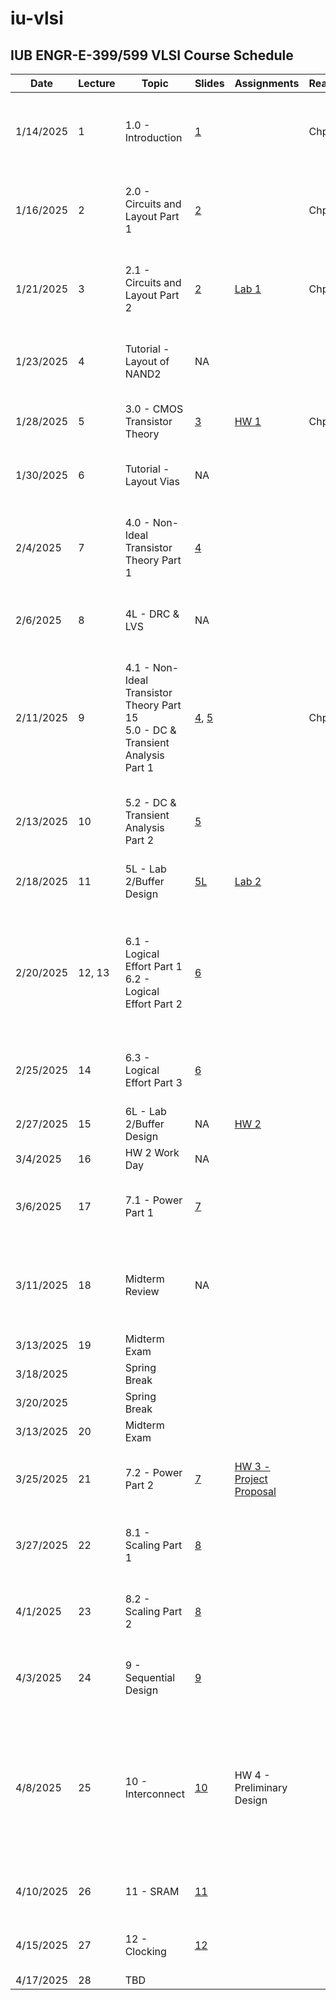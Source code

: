 # iu-vlsi
## IUB ENGR-E-399/599 VLSI Course Schedule

|Date|Lecture|Topic|Slides|Assignments|Reading|Due|Video Link|Lab Link|
|---|---|---|---|---|---|---|---|---|
|1/14/2025|1|1.0 - Introduction|[1](../Slides/1.0-Introduction.pptx)||Chp. 7||[1 - VLSI Design Lecture 1: Introduction to VLSI Design](https://iu.mediaspace.kaltura.com/media/t/1_07p5g8sa)||
|1/16/2025|2|2.0 - Circuits and Layout Part 1|[2](../Slides/2.0-Circuits-Layout.pptx)||Chp. 5||[2 - VLSI Design Lecture 2.0: Circuits and Layout Part 1](https://iu.mediaspace.kaltura.com/media/t/1_h1jicei6)||
|1/21/2025|3|2.1 - Circuits and Layout Part 2|[2](../Slides/2.0-Circuits-Layout.pptx)|[Lab 1](../HW/LAB_1.docx)|Chp. 6||[3 - VLSI Design Lecture 2.1: Circuits and Layout Part 2](https://iu.mediaspace.kaltura.com/media/t/1_4lk2ien0)|[3L - VLSI Design Lab 1: Intro to Lab 1](https://iu.mediaspace.kaltura.com/media/t/1_vuye49w6)|
|1/23/2025|4|Tutorial - Layout of NAND2|NA||||[4 - VLSI Design Tutorial: Layout of NAND2](https://iu.mediaspace.kaltura.com/media/t/1_v5uty58m)||
|1/28/2025|5|3.0 - CMOS Transistor Theory|[3](../Slides/3.0-Transistors.pptx)|[HW 1](../HW/HW1.md)|Chp. 11||[5 - Transistor Theory Lecture 3.0](https://iu.mediaspace.kaltura.com/media/t/1_23ieu5r5)||
|1/30/2025|6|Tutorial - Layout Vias|NA|||[Lab 1](../HW/LAB_1.docx)|[6 - VLSI Design Tutorial: Vias](https://iu.mediaspace.kaltura.com/media/t/1_ckm0xpls)||
|2/4/2025|7|4.0 - Non-Ideal Transistor Theory Part 1|[4](../Slides/4.0-Non-Ideal-Transistors.pptx)||||[7 - VLSI Design Lecture 4.1: Non-Ideal Transistor Theory Part 1](https://iu.mediaspace.kaltura.com/media/t/1_2b366691)||
|2/6/2025|8|4L - DRC & LVS|NA||||[8 - VLSI Design Tutorial: DRC & LVS](https://iu.mediaspace.kaltura.com/media/t/1_zpohh96u)||
|2/11/2025|9|4.1 - Non-Ideal Transistor Theory Part 15 <br> 5.0 - DC & Transient Analysis Part 1|[4](../Slides/4.0-Non-Ideal-Transistors.pptx), [5](../Slides/5.0-DC-Tran.pptx)||Chp. 12|[HW 1](../HW/HW1.md)<br>[HW 1 Solutions](../HW/HW_1_Solutions.pdf)|[9 - VLSI Design Lecture 4.2: Non-Ideal Transistor Theory Part 2 <br> 5.1: DC & Transient Analysis Part 1](https://iu.mediaspace.kaltura.com/media/t/1_zl9296ow)||
|2/13/2025|10|5.2 - DC & Transient Analysis Part 2|[5](../Slides/5.0-DC-Tran.pptx)|||[Lab 1+](../HW/LAB_1.docx)|[10 - 5.2: DC & Transient Analysis Part 2](https://iu.mediaspace.kaltura.com/media/t/1_cwttp12m)|[5L - VLSI Design Lab 2: Intro to Lab 2](https://iu.mediaspace.kaltura.com/media/t/1_h9zudkas)|
|2/18/2025|11|5L - Lab 2/Buffer Design|[5L](https://iu.mediaspace.kaltura.com/media/t/1_h9zudkas)|[Lab 2](../HW/LAB_2.docx)|||[11 - 5L: VLSI Design Lab: Intro to Lab 2](https://iu.mediaspace.kaltura.com/media/t/1_h9zudkas)||
|2/20/2025|12, 13|6.1 - Logical Effort Part 1<br>6.2 - Logical Effort Part 2|[6](../Slides/6.0-LogicalEffort.pptx)||||[12 - 6.1: VLSI Design Lecture 6.1: Logical Effort Part 1](https://iu.mediaspace.kaltura.com/media/t/1_uzarhskv)<br>[13 - 6.2: VLSI Design Lecture 6.2: Logical Effort Part 2](https://iu.mediaspace.kaltura.com/media/t/1_1o42bbwr)|[6L.1 - VLSI Design Lab/Tutorial: IU Standard Cell Library](https://iu.mediaspace.kaltura.com/media/t/1_nnn37wvl)|
|2/25/2025|14|6.3 - Logical Effort Part 3|[6](../Slides/6.0-LogicalEffort.pptx)||||[14 - 6.3: VLSI Design Lecture 6.3: Logical Effort Part 3](https://iu.mediaspace.kaltura.com/media/t/1_te524zun)|[6L.2 - VLSI Design Lab: Lab 2 Q&A](https://iu.mediaspace.kaltura.com/media/t/1_7jtnohaf)|
|2/27/2025|15|6L - Lab 2/Buffer Design|NA|[HW 2](../HW/HW2.md)||[Lab 2](../HW/LAB_2.docx)|NA|NA|
|3/4/2025|16|HW 2 Work Day|NA||||NA|NA|
|3/6/2025|17|7.1 - Power Part 1|[7](../Slides/7.0-Power.pptx)||||[17 - 7.1: VLSI Design Lecture 7.1: Power Part 1](https://iu.mediaspace.kaltura.com/media/t/1_k8tkfk56/367933772)|
|3/11/2025|18|Midterm Review|NA|||[HW 2](../HW/HW2.md)<br>[HW 2 Solutions (Part 1)](../HW/HW2_Part1_Solutions.pdf)<br>[HW 2 Solutions (Part 2)](../HW/HW2_Part2_Solutions.pdf)|[Midterm Review](https://iu.mediaspace.kaltura.com/media/t/1_7hmtlvy0)|
|3/13/2025|19|Midterm Exam|
|3/18/2025||Spring Break|
|3/20/2025||Spring Break|
|3/13/2025|20|Midterm Exam|
|3/25/2025|21|7.2 - Power Part 2|[7](../Slides/7.0-Power.pptx)|[HW 3 - Project Proposal](../HW/HW3.md)|||[21 - 7.2: VLSI Design Lecture 7.2: Power Part 2](https://iu.mediaspace.kaltura.com/media/t/1_s0bj34wr/367933772)|
|3/27/2025|22|8.1 - Scaling Part 1|[8](../Slides/8.0-Scaling.pptx)||||[22 - 8.1: VLSI Design Lecture 8.1: Scaling Part 1](https://iu.mediaspace.kaltura.com/media/t/1_wzynbgsn/367933772)|
|4/1/2025|23|8.2 - Scaling Part 2|[8](../Slides/8.0-Scaling.pptx)|||[HW 3](../HW/HW3.md)|[23 - 8.2: VLSI Design Lecture 8.2: Scaling Part 2](https://iu.mediaspace.kaltura.com/media/t/1_d83ejiog/367933772)|
|4/3/2025|24|9 - Sequential Design|[9](../Slides/9.0-SequentialDesign.pptx)||||[24 - 9: VLSI Design Lecture 9: Sequential Design](https://iu.mediaspace.kaltura.com/media/t/1_384b3ste/367933772)|
|4/8/2025|25|10 - Interconnect|[10](../Slides/10.0-Interconnect.pptx)|HW 4 - Preliminary Design|||[25 - 10.1: VLSI Design Lecture 10.1: Interconnect Part 1](https://iu.mediaspace.kaltura.com/media/t/1_ycf9q8dd)<br>[10.2: VLSI Design Lecture 10.2: Interconnect Part 2](https://iu.mediaspace.kaltura.com/media/t/1_txucquru)|
|4/10/2025|26|11 - SRAM|[11](../Slides/11.0-SRAM.pptx)||||[26 - 11: VLSI Design Lecture 11: SRAM]()|
|4/15/2025|27|12 - Clocking|[12](../Slides/12.0-Clocking.pptx)|||HW 4|[28 - 12: VLSI Design Lecture 12: Clocking]()|
|4/17/2025|28|TBD|||||